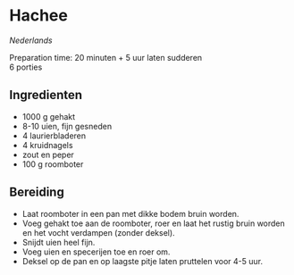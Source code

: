 # Hachee
_Nederlands_

Preparation time: 20 minuten + 5 uur laten sudderen  
6 porties

## Ingredienten
* 1000 g gehakt
* 8-10 uien, fijn gesneden
* 4 laurierbladeren
* 4 kruidnagels
* zout en peper
* 100 g roomboter
 
## Bereiding
* Laat roomboter in een pan met dikke bodem bruin worden.
* Voeg gehakt toe aan de roomboter, roer en laat het rustig bruin worden en het vocht verdampen (zonder deksel).
* Snijdt uien heel fijn.
* Voeg uien en specerijen toe en roer om.
* Deksel op de pan en op laagste pitje laten pruttelen voor 4-5 uur.
